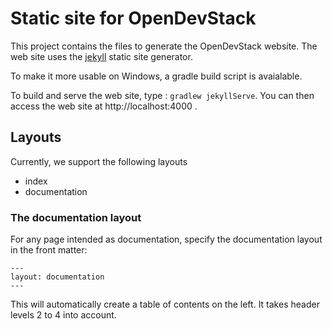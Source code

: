 # Static site for OpenDevStack

This project contains the files to generate the OpenDevStack website.
The web site uses the [jekyll](https://jekyllrb.com) static site generator.

To make it more usable on Windows, a gradle build script is avaialable.

To build and serve the web site, type : `gradlew jekyllServe`. 
You can then access the web site at http://localhost:4000 .


## Layouts

Currently, we support the following layouts

* index
* documentation


### The documentation layout

For any page intended as documentation, specify the documentation layout in the front matter:

```
---
layout: documentation
---
```

This will automatically create a table of contents on the left.
It takes header levels 2 to 4 into account.


